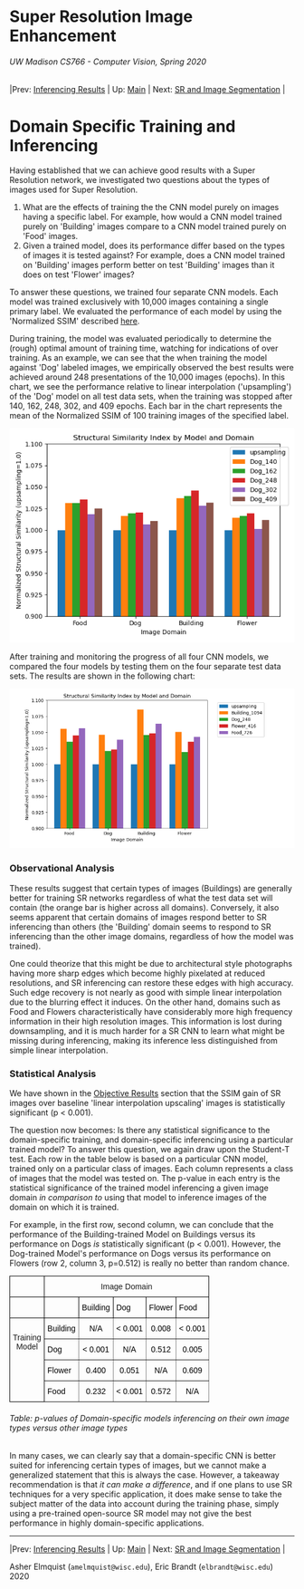 # Super Resolution Image Enhancement
###### UW Madison CS766 - Computer Vision, Spring 2020

|Prev: [Inferencing Results](SR_Results.md) | Up: [Main](SR_Main.md) | Next: [SR and Image Segmentation](SR_Segmentation.md) |

# Domain Specific Training and Inferencing
Having established that we can achieve good results with a Super Resolution network, we investigated two questions about the types of images used for Super Resolution.
1. What are the effects of training the the CNN model purely on images having a specific label. For example, how would a CNN model trained purely on 'Building' images compare to a CNN model trained purely on 'Food' images.
2. Given a trained model, does its performance differ based on the types of images it is tested against? For example, does a CNN model trained on 'Building' images perform better on test 'Building' images than it does on test 'Flower' images?

To answer these questions, we trained four separate CNN models. Each model was trained exclusively with 10,000 images containing a single primary label.  We evaluated the performance of each model by using the 'Normalized SSIM' described [here](SR_Results.md#objective-performance-measure---ssim).

During training, the model was evaluated periodically to determine the (rough) optimal amount of training time, watching for indications of over training. As an example, we can see that the when training the model against 'Dog' labeled images, we empirically observed the best results were achieved around 248 presentations of the 10,000 images (epochs). In this chart, we see the performance relative to linear interpolation ('upsampling') of the 'Dog' model on all test data sets, when the training was stopped after 140, 162, 248, 302, and 409 epochs. Each bar in the chart represents the mean of the Normalized SSIM of 100 training images of the specified label.

<center>
  <img src="images/results/dog_training_epochs.png">
</center>

After training and monitoring the progress of all four CNN models, we compared the four models by testing them on the four separate test data sets. The results are shown in the following chart:

<center>
  <img src="images/results/domain_transfer.png">
</center>

### Observational Analysis

These results suggest that certain types of images (Buildings) are generally better for training SR networks regardless of what the test data set will contain (the orange bar is higher across all domains). Conversely, it also seems apparent that certain domains of images respond better to SR inferencing than others (the 'Building' domain seems to respond to SR inferencing than the other image domains, regardless of how the model was trained).

One could theorize that this might be due to architectural style photographs having more sharp edges which become highly pixelated at reduced resolutions, and SR inferencing can restore these edges with high accuracy. Such edge recovery is not nearly as good with simple linear interpolation due to the blurring effect it induces. On the other hand, domains such as Food and Flowers characteristically have considerably more high frequency information in their high resolution images. This information is lost during downsampling, and it is much harder for a SR CNN to learn what might be missing during inferencing, making its inference less distinguished from simple linear interpolation.

### Statistical Analysis

We have shown in the [Objective Results](SR_Results.md#objective-performance-measure---ssim) section that the SSIM gain of SR images over baseline 'linear interpolation upscaling' images is statistically significant (p < 0.001).  

The question now becomes: Is there any statistical significance to the domain-specific training, and domain-specific inferencing using a particular trained model? To answer this question, we again draw upon the Student-T test. Each row in the table below is based on a particular CNN model, trained only on a particular class of images. Each column represents a class of images that the model was tested on. The p-value in each entry is the statistical significance of the trained model inferencing a given image domain *in comparison to* using that model to inference images of the domain on which it is trained.  

For example, in the first row, second column, we can conclude that the performance of the Building-trained Model on Buildings versus its performance on Dogs *is* statistically significant (p < 0.001).  However, the Dog-trained Model's performance on Dogs versus its performance on Flowers (row 2, column 3, p=0.512) is really no better than random chance.

<style type="text/css">
.tg  {border-collapse:collapse;border-spacing:0;}
.tg td{border-color:black;border-style:solid;border-width:1px;font-family:Arial, sans-serif;font-size:14px;
  overflow:hidden;padding:10px 5px;word-break:normal;}
.tg th{border-color:black;border-style:solid;border-width:1px;font-family:Arial, sans-serif;font-size:14px;
  font-weight:normal;overflow:hidden;padding:10px 5px;word-break:normal;}
.tg .tg-fn5d{border-color:inherit;color:rgb(0, 0, 0);text-align:left;vertical-align:middle}
.tg .tg-baqh{text-align:center;vertical-align:top}
.tg .tg-omgv{border-color:inherit;color:rgb(0, 0, 0);text-align:center;vertical-align:middle}
.tg .tg-lu0m{color:rgb(0, 0, 0);text-align:left;vertical-align:top}
.tg .tg-0lax{text-align:left;vertical-align:top}
.tg .tg-exjq{color:rgb(0, 0, 0);text-align:left;vertical-align:middle}
</style>
<table class="tg">
  <tr>
    <th class="tg-0lax"></th>
    <th class="tg-baqh" colspan="5">Image Domain</th>
  </tr>
  <tr>
    <td class="tg-0lax"></td>
    <td class="tg-lu0m"><br></td>
    <td class="tg-exjq">Building</td>
    <td class="tg-exjq">Dog</td>
    <td class="tg-exjq">Flower</td>
    <td class="tg-exjq">Food</td>
  </tr>
  <tr>
    <td class="tg-baqh" rowspan="4"><br>Training<br>Model</td>
    <td class="tg-fn5d">Building</td>
    <td class="tg-omgv">N/A</td>
    <td class="tg-omgv">&lt; 0.001</td>
    <td class="tg-omgv">0.008</td>
    <td class="tg-omgv">&lt; 0.001</td>
  </tr>
  <tr>
    <td class="tg-fn5d">Dog</td>
    <td class="tg-omgv">&lt; 0.001</td>
    <td class="tg-omgv">N/A</td>
    <td class="tg-omgv">0.512</td>
    <td class="tg-omgv">0.005</td>
  </tr>
  <tr>
    <td class="tg-fn5d">Flower</td>
    <td class="tg-omgv">0.400</td>
    <td class="tg-omgv">0.051</td>
    <td class="tg-omgv">N/A</td>
    <td class="tg-omgv">0.609</td>
  </tr>
  <tr>
    <td class="tg-fn5d">Food</td>
    <td class="tg-omgv">0.232</td>
    <td class="tg-omgv">&lt; 0.001</td>
    <td class="tg-omgv">0.572</td>
    <td class="tg-omgv">N/A</td>
  </tr>
</table>

###### Table: p-values of Domain-specific models inferencing on their own image types versus other image types

In many cases, we can clearly say that a domain-specific CNN is better suited for inferencing certain types of images, but we cannot make a generalized statement that this is always the case.  However, a takeaway recommendation is that *it can make a difference*, and if one plans to use SR techniques for a very specific application, it does make sense to take the subject matter of the data into account during the training phase, simply using a pre-trained open-source SR model may not give the best performance in highly domain-specific applications.

---

|Prev: [Inferencing Results](SR_Results.md) | Up: [Main](SR_Main.md) | Next: [SR and Image Segmentation](SR_Segmentation.md) |

Asher Elmquist (```amelmquist@wisc.edu```), Eric Brandt (```elbrandt@wisc.edu```) 2020

